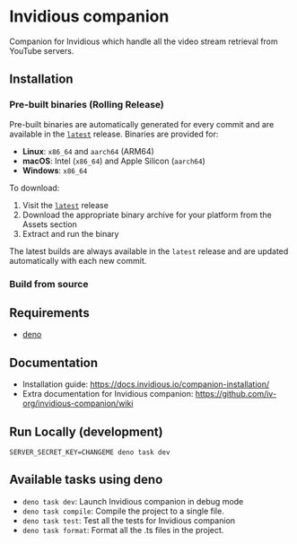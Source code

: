 # Invidious companion

Companion for Invidious which handle all the video stream retrieval from YouTube servers.

## Installation

### Pre-built binaries (Rolling Release)

Pre-built binaries are automatically generated for every commit and are available in the [`latest`](https://github.com/iv-org/invidious-companion/releases/tag/latest) release. Binaries are provided for:

- **Linux**: `x86_64` and `aarch64` (ARM64)
- **macOS**: Intel (`x86_64`) and Apple Silicon (`aarch64`) 
- **Windows**: `x86_64`

To download:
1. Visit the [`latest`](https://github.com/iv-org/invidious-companion/releases/tag/latest) release
2. Download the appropriate binary archive for your platform from the Assets section
3. Extract and run the binary

The latest builds are always available in the `latest` release and are updated automatically with each new commit.

### Build from source

## Requirements

- [deno](https://docs.deno.com/runtime/)  

## Documentation
- Installation guide: https://docs.invidious.io/companion-installation/
- Extra documentation for Invidious companion: https://github.com/iv-org/invidious-companion/wiki

## Run Locally (development)

```
SERVER_SECRET_KEY=CHANGEME deno task dev
```

## Available tasks using deno

- `deno task dev`: Launch Invidious companion in debug mode
- `deno task compile`: Compile the project to a single file.
- `deno task test`: Test all the tests for Invidious companion
- `deno task format`: Format all the .ts files in the project.
